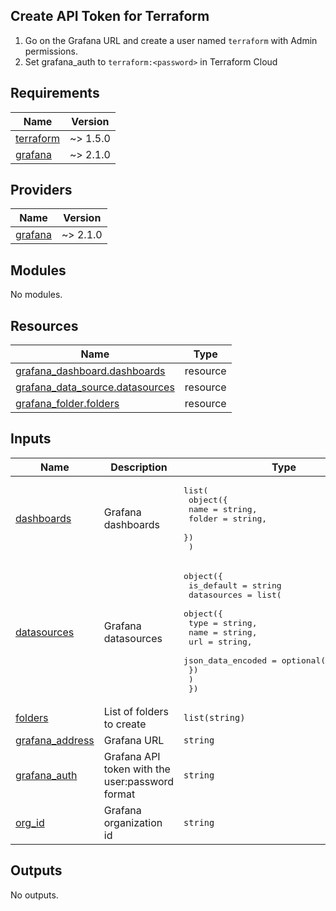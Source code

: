## Create API Token for Terraform

1. Go on the Grafana URL and create a user named `terraform` with Admin permissions.
2. Set grafana_auth to `terraform:<password>` in Terraform Cloud

<!-- BEGINNING OF PRE-COMMIT-TERRAFORM DOCS HOOK -->
## Requirements

| Name | Version |
|------|---------|
| <a name="requirement_terraform"></a> [terraform](#requirement\_terraform) | ~> 1.5.0 |
| <a name="requirement_grafana"></a> [grafana](#requirement\_grafana) | ~> 2.1.0 |

## Providers

| Name | Version |
|------|---------|
| <a name="provider_grafana"></a> [grafana](#provider\_grafana) | ~> 2.1.0 |

## Modules

No modules.

## Resources

| Name | Type |
|------|------|
| [grafana_dashboard.dashboards](https://registry.terraform.io/providers/grafana/grafana/latest/docs/resources/dashboard) | resource |
| [grafana_data_source.datasources](https://registry.terraform.io/providers/grafana/grafana/latest/docs/resources/data_source) | resource |
| [grafana_folder.folders](https://registry.terraform.io/providers/grafana/grafana/latest/docs/resources/folder) | resource |

## Inputs

| Name | Description | Type | Default | Required |
|------|-------------|------|---------|:--------:|
| <a name="input_dashboards"></a> [dashboards](#input\_dashboards) | Grafana dashboards | <pre>list(<br>    object({<br>      name   = string,<br>      folder = string,<br>    })<br>  )</pre> | `[]` | no |
| <a name="input_datasources"></a> [datasources](#input\_datasources) | Grafana datasources | <pre>object({<br>    is_default = string<br>    datasources = list(<br>      object({<br>        type              = string,<br>        name              = string,<br>        url               = string,<br>        json_data_encoded = optional(map(string))<br>      })<br>    )<br>  })</pre> | <pre>{<br>  "datasources": [],<br>  "is_default": null<br>}</pre> | no |
| <a name="input_folders"></a> [folders](#input\_folders) | List of folders to create | `list(string)` | `[]` | no |
| <a name="input_grafana_address"></a> [grafana\_address](#input\_grafana\_address) | Grafana URL | `string` | `"https://grafana.ayanides.cloud"` | no |
| <a name="input_grafana_auth"></a> [grafana\_auth](#input\_grafana\_auth) | Grafana API token with the user:password format | `string` | n/a | yes |
| <a name="input_org_id"></a> [org\_id](#input\_org\_id) | Grafana organization id | `string` | `"1"` | no |

## Outputs

No outputs.
<!-- END OF PRE-COMMIT-TERRAFORM DOCS HOOK -->